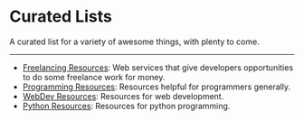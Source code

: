 # Curated Lists

A curated list for a variety of awesome things, with plenty to come.

---------

- [Freelancing Resources](FreelancingSites.md): Web services that give developers opportunities to do some freelance work for money.
- [Programming Resources](programmingres.md): Resources helpful for programmers generally.
- [WebDev Resources](webres.md): Resources for web development.
- [Python Resources](pythonres.md): Resources for python programming.

